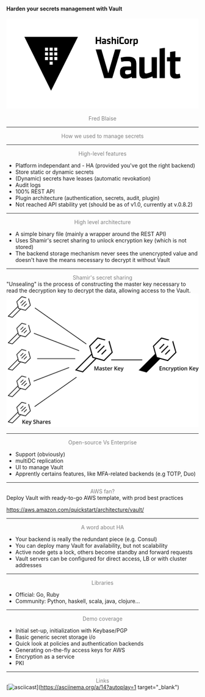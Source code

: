 #### Harden your secrets management with Vault
![hashicorpvault](assets/Vault_PrimaryLogo_FullColor.png?style=centerimg)

<span style="color:gray; display:block; text-align:center">Fred Blaise</span>

---
<span style="color:gray; display:block; text-align:center">How we used to manage secrets</span>


---
<span style="color:gray; display:block; text-align:center">High-level features</span>
- Platform independant and - HA (provided you've got the right backend)
- Store static or dynamic secrets
- (Dynamic) secrets have leases (automatic revokation)
- Audit logs
- 100% REST API
- Plugin architecture (authentication, secrets, audit, plugin)
- Not reached API stability yet (should be as of v1.0, currently at v.0.8.2)

---
<span style="color:gray; display:block; text-align:center">High level architecture</span>
- A simple binary file (mainly a wrapper around the REST API)
- Uses Shamir's secret sharing to unlock encryption key (which is not stored)
- The backend storage mechanism never sees the unencrypted value and doesn't have the means necessary to decrypt it without Vault

---
<span style="color:gray; display:block; text-align:center">Shamir's secret sharing</span>
"Unsealing" is the process of constructing the master key necessary to read the decryption key to decrypt the data, allowing access to the Vault.
![keys_graph](assets/vault-shamir-secret-sharing-key-schema.svg?style=centerimg)

---
<span style="color:gray; display:block; text-align:center">Open-source Vs Enterprise</span>
* Support (obviously)
* multiDC replication
* UI to manage Vault
* Apprently certains features, like MFA-related backends (e.g TOTP, Duo)

---
<span style="color:gray; display:block; text-align:center">AWS fan?</span>
Deploy Vault with ready-to-go AWS template, with prod best practices

https://aws.amazon.com/quickstart/architecture/vault/

---
<span style="color:gray; display:block; text-align:center">A word about HA</span>
* Your backend is really the redundant piece (e.g. Consul)
* You can deploy many Vault for availability, but not scalability
* Active node gets a lock, others become standby and forward requests
* Vault servers can be configured for direct access, LB or with cluster addresses

---
<span style="color:gray; display:block; text-align:center">Libraries</span>
* Official: Go, Ruby
* Community: Python, haskell, scala, java, clojure...

---
<span style="color:gray; display:block; text-align:center">Demo coverage</span>
* Initial set-up, initialization with Keybase/PGP
* Basic generic secret storage i/o
* Quick look at policies and authentication backends
* Generating on-the-fly access keys for AWS
* Encryption as a service
* PKI

---
<span style="color:gray; display:block; text-align:center">Links</span>
[![asciicast](https://asciinema.org/a/14.png)](https://asciinema.org/a/14?autoplay=1 target="_blank")
